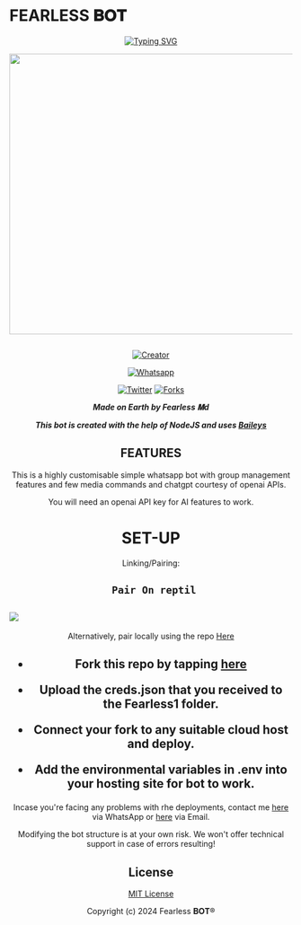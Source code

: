 # FEARLESS 𝐁𝐎𝐓
<div align="center">
<a href="https://git.io/typing-svg"><img src="https://readme-typing-svg.demolab.com?font=Black+Ops+One&size=50&pause=1000&color=1BAFBAFF&center=true&width=910&height=100&lines=FEARLESS+𝐁𝐎𝐓;A+WHATSAPP+BOT;CREATED+BY+FEARLESS+MOSE" alt="Typing SVG" /></a>
  </p>
  
<p align="center">
<img src="https://telegra.ph/file/f17d47cb3b8b05d019a0c.jpg" width="650" height="500"/>
</p>
<p align="center">
  <a href="#"><img src="http://readme-typing-svg.herokuapp.com?color=d1fa02&center=true&vCenter=true&multiline=false&lines=DREX-BOT+WHATSAPP+BOT" alt="">
</p>
<p align="center">
<a href="#"><img title="Creator" src="https://github.com/Whatappl/Fearless-md"></a>
</p>
<p align="center">
<a href="'https://wa.me/2348075952205yoh+𝕯⃟𝗮𝗿𝗸_𝗜𝗻𝘁𝗲𝗻𝘁⃟ꦿ⸼ +nishow+venye+nitadeploy+drex-ai'"><img title="Whatsapp" src="'https://wa.me/2348075952205yoh+𝕯⃟𝗮𝗿𝗸_𝗜𝗻𝘁𝗲𝗻𝘁⃟ꦿ⸼ +nishow+venye+nitadeploy+drex-ai'?color=green&style=flat-square"></a>
  
<a href="https://wa.me/2348075952205yoh+𝕯⃟𝗮𝗿𝗸_𝗜𝗻𝘁𝗲𝗻𝘁⃟ꦿ⸼"><img title="Twitter" src="https://x.com/NSirm5?s=09?color=black&style=flat-square"></a>
<a href="https://github.com/Whatappl/Fearless-md"><img title="Forks" src="https://img.shields.io/github/fork/drexmose/drex-ai?color=yellow&style=flat-square"></a>



***Made on Earth by Fearless 𝐌d***


***This bot is created with the help of NodeJS and uses [Baileys](https://github.com/adiwajshing/Baileys)***

## FEATURES
This is a highly customisable simple whatsapp bot with group management features and few media commands and chatgpt courtesy of openai APIs.

You will need an openai API key for AI features to work.

# SET-UP

Linking/Pairing:


## ` Pair On reptil`
<h2 align="left">  <a href="https://replit.com/@darkintent120/Pairing-fear9"><img src="https://repl.it/badge/github/quiec/whatsasena" />
</a>
</h2>

Alternatively, pair locally using the repo [Here](https://github.com/Fortunatusmokaya/DREADED-PAIRING)

    
<h2 align="center">   



    
<h2 align="center">   

- Fork this repo by tapping  [here](https://github.com/Whatappl/Fearless-md)


- Upload the creds.json that you received to the Fearless1 folder.

- Connect your fork to any suitable cloud host and deploy.

- Add the environmental variables in .env into your hosting site for bot to work.
</h2>
 
     

    
 



Incase you're facing any problems with rhe deployments, contact me  [here](https://wa.me/2348075952205) via WhatsApp or [here](olamiposikalejaiye20@gmail.com) via Email.

Modifying the bot structure is at your own risk. We won't offer technical support in case of errors resulting!


## License

[MIT License](https://github.com/Whatappl/Fearless-md/Cdrex-ai/blob/main/LICENSE)

Copyright (c) 2024 Fearless 𝐁𝐎𝐓®

